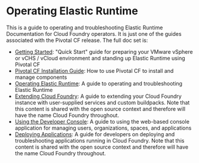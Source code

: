Operating Elastic Runtime
==============

This is a guide to operating and troubleshooting Elastic Runtime Documentation
for Cloud Foundry operators.
It is just one of the guides associated with the Pivotal CF release.
The full doc set is:

*  [Getting Started](https://github.com/pivotal-cf/docs-pcf-gsg): "Quick Start"
guide for preparing your VMware vSphere or vCHS / vCloud environment and
standing up Elastic Runtime using Pivotal CF
*  [Pivotal CF Installation Guide](https://github.com/pivotal-cf/pcf-docs): How
to use Pivotal CF to install and manage components
*  [Operating Elastic Runtime](https://github.com/pivotal-cf/docs-ops-guide): A
guide to operating and troubleshooting Elastic Runtime
*  [Extending Cloud Foundry](https://github.com/cloudfoundry/docs-extend-cloudfoundry): A guide to extending your Cloud Foundry instance with user-supplied services and custom buildpacks. Note that this content is shared with the open source context and therefore will have the name Cloud Foundry throughout.
*  [Using the Developer Console](https://github.com/pivotal-cf/docs-pivotalcf-console): A guide to using the web-based console application for managing users, organizations, spaces, and applications
*  [Deploying Applications](https://github.com/cloudfoundry/docs-dev-guide): A guide for developers on deploying and troubleshooting applications running in Cloud Foundry. Note that this content is shared with the open source context and therefore will have the name Cloud Foundry throughout.